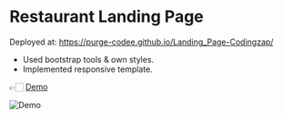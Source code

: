 # Restaurant Landing Page
Deployed at: https://purge-codee.github.io/Landing_Page-Codingzap/

- Used bootstrap tools & own styles.
- Implemented responsive template.

👉🏻 [Demo](https://pritish-sinha.github.io/Landing_Page-Codingzap/)

![Demo](img/demo.GIF)
